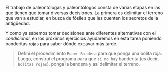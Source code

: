 <gs-toolbox toolbox-url="https://raw.githubusercontent.com/MumukiProject/mumuki-guia-gobstones-expresiones-kids/master/assets/toolbox.xml">
</gs-toolbox>

El trabajo de paleontólogas y paleontólogos consta de varias etapas en las que tienen que tomar diversas decisiones. La primera es delimitar el terreno que van a estudiar, en busca de fósiles que les cuenten los secretos de la antigüedad. 

Y como ya sabemos tomar decisiones ante diferentes alternativas con el _condicional_, en los próximos ejercicios ayudaremos en esta tarea poniendo banderitas rojas para saber dónde excavar más tarde. 

> Definí el procedimiento `Poner Bandera` para que ponga una bolita roja. Luego, construí el programa para que `si no hay` banderita (es decir, `bolitas rojas`), ponga la bandera y así delimitar el terreno. 
